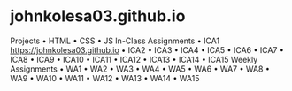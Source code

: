 # johnkolesa03.github.io


Projects
• HTML
• CSS
• JS
In-Class Assignments
• ICA1 https://johnkolesa03.github.io
• ICA2
• ICA3
• ICA4
• ICA5
• ICA6
• ICA7
• ICA8
• ICA9
• ICA10
• ICA11
• ICA12
• ICA13
• ICA14
• ICA15
Weekly Assignments
• WA1
• WA2
• WA3
• WA4
• WA5
• WA6
• WA7
• WA8
• WA9
• WA10
• WA11
• WA12
• WA13
• WA14
• WA15